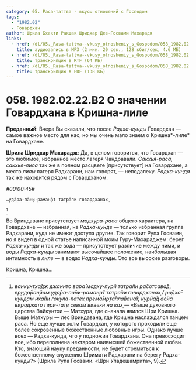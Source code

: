 ```yaml
---
category: 05. Раса-таттва - вкусы отношений с Господом
tags:
  - "1982.02"
  - Говардхан
author: Шрила Бхакти Ракшак Шридхар Дев-Госвами Махарадж
links:
  - href: /dl/05._Rasa-tattva--vkusy_otnosheniy_s_Gospodom/058_1982.02.22.B2_SridharMj_O_znachenii_Govardhana_v_Krishna-lile.mp3
    title: аудиозапись в MP3 (2 мин. 20 сек., 128 кбит/сек, 4.6 МБ)
  - href: /dl/05._Rasa-tattva--vkusy_otnosheniy_s_Gospodom/058_1982.02.22.B2_SridharMj_O_znachenii_Govardhana_v_Krishna-lile.rtf
    title: транскрипцию в RTF (64 КБ)
  - href: /dl/05._Rasa-tattva--vkusy_otnosheniy_s_Gospodom/058_1982.02.22.B2_SridharMj_O_znachenii_Govardhana_v_Krishna-lile.pdf
    title: транскрипцию в PDF (138 КБ)
---
```


# 058. 1982.02.22.B2 О значении Говардхана в Кришна-лиле

**Преданный**: Вчера Вы сказали, что после *Радха-кунды* Говардхан — самое важное место для нас, но мы очень мало знаем о Кришна*-лиле* на Говардхане.

**Шрила Шридхар Махарадж**: Да, в целом говорится, что Говардхан — это любимое, избранное место лагеря Чандравали. *Сакхья-раса, сакхья-лила* так же в полном расцвете [присутствует] на Говардхане, а место *лилы* лагеря Радхарани, нам говорят, — неподалеку. *Радха-кунда* так же находится рядом с Говардханом.

*#00:00:45#*

    …уда̄ра-па̄н̣и-рамaн̣а̄т татра̄пи гoвaрдханaх̣
[^_ftn1]

Во Вриндаване присутствует *мадхура-раса* общего характера, на Говардхане — избранная, на *Радха-кунде* — только избранная группа Радхарани, куда не имеют доступа другие. Так говорит Рупа Госвами, но я видел в одной статье написанной моим Гуру-Махараджем: берег *Радха-кунды* и так же вода — присутствует различие между ними, и воды *Радха-кунды* занимают высочайшее положение, наибольшая интимность в *лиле* — в водах *Радха-кунды*. Это все высокие разговоры.

Кришна, Кришна…

[^_ftn1]: *вaикун̣т̣ха̄дж джaнитo вaра̄ мaдху-пурӣ татра̄пи ра̄сoтсава̄д, вр̣нда̄ран̣йам уда̄ра-па̄н̣и-рамaн̣а̄т татра̄пи гoвaрдханaх̣ / ра̄дха̄-кун̣д̣ам иха̄пи гoкула-патех̣ прeма̄мр̣та̄пла̄вaна̄т, курйа̄д aсйа вира̄джaтo гири-тат̣е сeва̄м̇ вивeкӣ нa кaх̣* — «Выше духовного царства Вайкунтхи — Матхура, где сначала явился Шри Кришна. Выше Матхуры — лес Вриндавана, где Кришна наслаждался танцем раса. Но еще лучше холм Говардхан, у которого проходили еще более сокровенные божественные любовные игры. Однако лучше всех — Радха-кунда, что у подножия Говардхана. Она превосходит все, ибо переполнена нектаром наивысшей божественной любви. Кто, знающий науку преданности, не будет стремиться к божественному служению Шримати Радхарани на берегу Радха-кунды?» (Шрила Рупа Госвами. «Шри Упадешамрита», 9).

